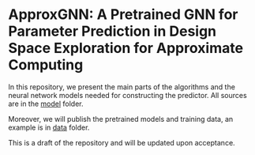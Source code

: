 # ApproxGNN: A Pretrained GNN for Parameter Prediction in Design Space Exploration for Approximate Computing

In this repository, we present the main parts of the algorithms and the neural network models needed for constructing the predictor. All sources are in the [model](model) folder.

Moreover, we will publish the pretrained models and training data, an example is in [data](data) folder.

This is a draft of the repository and will be updated upon acceptance.
